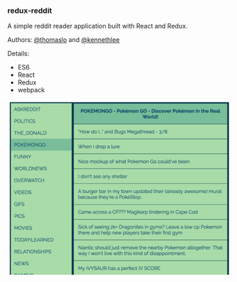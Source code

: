 ### redux-reddit

A simple reddit reader application built with React and Redux.

Authors: [@thomaslo](https://github.com/thomasjinlo) and [@kennethlee](https://github.com/kennethlee)

Details:

- ES6
- React
- Redux
- webpack

![redux-reddit](/img/reddit-screenshot.png)

